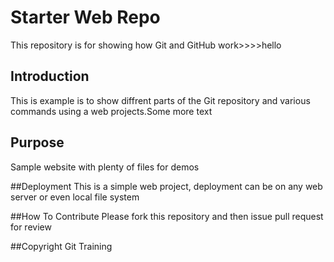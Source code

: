 # Starter Web Repo
This repository is for showing how Git and GitHub work>>>>hello

## Introduction
This is example is to show diffrent parts of the Git repository and various commands using a web projects.Some more text

## Purpose

Sample website with plenty of files for demos

##Deployment
This is a simple web project, deployment
can be on any web server or even local file system
 
##How To Contribute
Please fork this repository and then issue pull request for review


##Copyright
Git Training
